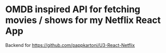 # OMDB inspired API for fetching movies / shows for my Netflix React App
Backend for https://github.com/pappkartoni/U3-React-Netflix